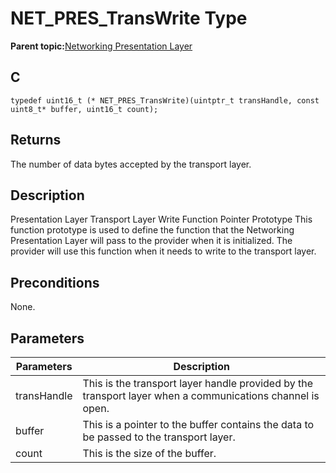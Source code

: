 # NET\_PRES\_TransWrite Type

**Parent topic:**[Networking Presentation Layer](GUID-75470E5B-2289-4F94-AE85-2BB7DF4C4F07.md)

## C

```
typedef uint16_t (* NET_PRES_TransWrite)(uintptr_t transHandle, const uint8_t* buffer, uint16_t count); 
```

## Returns

The number of data bytes accepted by the transport layer.

## Description

Presentation Layer Transport Layer Write Function Pointer Prototype This function prototype is used to define the function that the Networking Presentation Layer will pass to the provider when it is initialized. The provider will use this function when it needs to write to the transport layer.

## Preconditions

None.

## Parameters

|Parameters|Description|
|----------|-----------|
|transHandle|This is the transport layer handle provided by the transport layer when a communications channel is open.|
|buffer|This is a pointer to the buffer contains the data to be passed to the transport layer.|
|count|This is the size of the buffer.|

